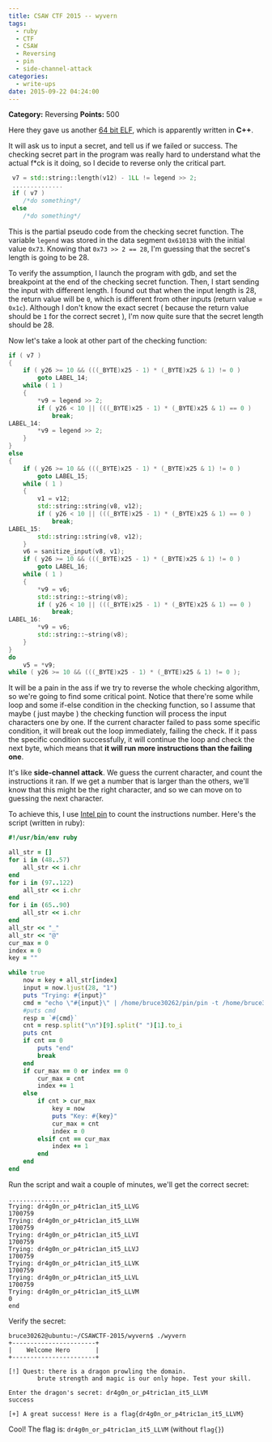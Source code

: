 ```yaml
---
title: CSAW CTF 2015 -- wyvern
tags:
  - ruby
  - CTF
  - CSAW
  - Reversing
  - pin
  - side-channel-attack
categories:
  - write-ups
date: 2015-09-22 04:24:00
---
```

**Category:** Reversing
**Points:** 500 

Here they gave us another [64 bit ELF](https://github.com/ctfs/write-ups-2015/blob/master/csaw-ctf-2015/reverse/wyvern-500/wyvern_c85f1be480808a9da350faaa6104a19b), which is apparently written in **C++**.  

<!-- more -->

It will ask us to input a secret, and tell us if we failed or success. The checking secret part in the program was really hard to understand what the actual f\*ck is it doing, so I decide to reverse only the critical part.

```c++
 v7 = std::string::length(v12) - 1LL != legend >> 2;
 ..............
 if ( v7 )
 	/*do something*/
 else
 	/*do something*/
```

This is the partial pseudo code from the checking secret function. The variable `legend` was stored in the data segment `0x610138` with the initial value `0x73`. Knowing that `0x73 >> 2 == 28`, I'm guessing that the secret's length is going to be 28.  

To verify the assumption, I launch the program with gdb, and set the breakpoint at the end of the checking secret function. Then, I start sending the input with different length. I found out that when the input length is 28, the return value will be `0`, which is different from other inputs (return value = `0x1c`). Although I don't know the exact secret ( because the return value should be `1` for the correct secret ), I'm now quite sure that the secret length should be 28.  

Now let's take a look at other part of the checking function:  
```c++
if ( v7 )
{
    if ( y26 >= 10 && (((_BYTE)x25 - 1) * (_BYTE)x25 & 1) != 0 )
        goto LABEL_14;
    while ( 1 )
    {
        *v9 = legend >> 2;
        if ( y26 < 10 || (((_BYTE)x25 - 1) * (_BYTE)x25 & 1) == 0 )
            break;
LABEL_14:
        *v9 = legend >> 2;
    }
}
else
{
    if ( y26 >= 10 && (((_BYTE)x25 - 1) * (_BYTE)x25 & 1) != 0 )
        goto LABEL_15;
    while ( 1 )
    {
        v1 = v12;
        std::string::string(v8, v12);
        if ( y26 < 10 || (((_BYTE)x25 - 1) * (_BYTE)x25 & 1) == 0 )
            break;
LABEL_15:
        std::string::string(v8, v12);
    }
    v6 = sanitize_input(v8, v1);
    if ( y26 >= 10 && (((_BYTE)x25 - 1) * (_BYTE)x25 & 1) != 0 )
        goto LABEL_16;
    while ( 1 )
    {
        *v9 = v6;
        std::string::~string(v8);
        if ( y26 < 10 || (((_BYTE)x25 - 1) * (_BYTE)x25 & 1) == 0 )
            break;
LABEL_16:
        *v9 = v6;
        std::string::~string(v8);
    }
}
do
    v5 = *v9;
while ( y26 >= 10 && (((_BYTE)x25 - 1) * (_BYTE)x25 & 1) != 0 );
```

It will be a pain in the ass if we try to reverse the whole checking algorithm, so we're going to find some critical point. Notice that there're some while loop and some if-else condition in the checking function, so I assume that maybe ( just maybe ) the checking function will process the input characters one by one. If the current character failed to pass some specific condition, it will break out the loop immediately, failing the check. If it pass the specific condition successfully, it will continue the loop and check the next byte, which means that **it will run more instructions than the failing one**.  

It's like **side-channel attack**. We guess the current character, and count the instructions it ran. If we get a number that is larger than the others, we'll know that this might be the right character, and so we can move on to guessing the next character.  

To achieve this, I use [Intel pin](https://software.intel.com/en-us/articles/pin-a-dynamic-binary-instrumentation-tool) to count the instructions number. Here's the script (written in ruby):

```ruby
#!/usr/bin/env ruby

all_str = []
for i in (48..57)
    all_str << i.chr
end
for i in (97..122)
    all_str << i.chr
end
for i in (65..90)
    all_str << i.chr
end
all_str << "_"
all_str << "@"
cur_max = 0
index = 0
key = ""

while true
    now = key + all_str[index]
    input = now.ljust(28, "1")
    puts "Trying: #{input}"
    cmd = "echo \"#{input}\" | /home/bruce30262/pin/pin -t /home/bruce30262/pin/source/tools/ManualExamples/obj-intel64/inscount0.so -- /home/bruce30262/CSAWCTF-2015/wyvern/wyvern; cat inscount.out"
    #puts cmd
    resp = `#{cmd}`
    cnt = resp.split("\n")[9].split(" ")[1].to_i
    puts cnt
    if cnt == 0
        puts "end"
        break
    end
    if cur_max == 0 or index == 0
        cur_max = cnt
        index += 1
    else
        if cnt > cur_max
            key = now
            puts "Key: #{key}"
            cur_max = cnt
            index = 0
        elsif cnt == cur_max
            index += 1
        end
    end
end

```

Run the script and wait a couple of minutes, we'll get the correct secret: 
```
.................
Trying: dr4g0n_or_p4tric1an_it5_LLVG
1700759
Trying: dr4g0n_or_p4tric1an_it5_LLVH
1700759
Trying: dr4g0n_or_p4tric1an_it5_LLVI
1700759
Trying: dr4g0n_or_p4tric1an_it5_LLVJ
1700759
Trying: dr4g0n_or_p4tric1an_it5_LLVK
1700759
Trying: dr4g0n_or_p4tric1an_it5_LLVL
1700759
Trying: dr4g0n_or_p4tric1an_it5_LLVM
0
end
```

Verify the secret:
```
bruce30262@ubuntu:~/CSAWCTF-2015/wyvern$ ./wyvern
+-----------------------+
|    Welcome Hero       |
+-----------------------+

[!] Quest: there is a dragon prowling the domain.
        brute strength and magic is our only hope. Test your skill.

Enter the dragon's secret: dr4g0n_or_p4tric1an_it5_LLVM
success

[+] A great success! Here is a flag{dr4g0n_or_p4tric1an_it5_LLVM}
```  
Cool! The flag is: `dr4g0n_or_p4tric1an_it5_LLVM` (without `flag{}`)